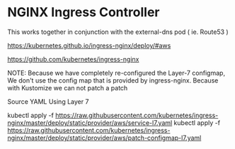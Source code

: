 
# NGINX Ingress Controller

This works together in conjunction with the external-dns pod ( ie. Route53 )

https://kubernetes.github.io/ingress-nginx/deploy/#aws

https://github.com/kubernetes/ingress-nginx

NOTE:  Because we have completely re-configured the Layer-7 configmap, We don't use the config map that is provided by ingress-nginx.  Because with Kustomize we can not patch a patch

Source YAML Using Layer 7

kubectl apply -f https://raw.githubusercontent.com/kubernetes/ingress-nginx/master/deploy/static/provider/aws/service-l7.yaml
kubectl apply -f https://raw.githubusercontent.com/kubernetes/ingress-nginx/master/deploy/static/provider/aws/patch-configmap-l7.yaml

